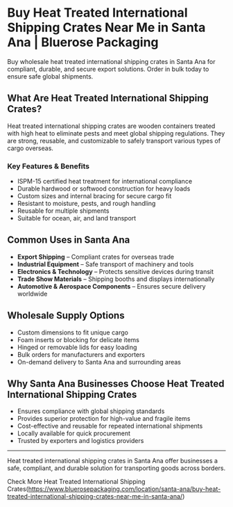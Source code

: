 # Buy Heat Treated International Shipping Crates Near Me in Santa Ana | Bluerose Packaging

Buy wholesale heat treated international shipping crates in Santa Ana for compliant, durable, and secure export solutions. Order in bulk today to ensure safe global shipments.

## What Are Heat Treated International Shipping Crates?

Heat treated international shipping crates are wooden containers treated with high heat to eliminate pests and meet global shipping regulations. They are strong, reusable, and customizable to safely transport various types of cargo overseas.

### Key Features & Benefits

- ISPM-15 certified heat treatment for international compliance  
- Durable hardwood or softwood construction for heavy loads  
- Custom sizes and internal bracing for secure cargo fit  
- Resistant to moisture, pests, and rough handling  
- Reusable for multiple shipments  
- Suitable for ocean, air, and land transport  

## Common Uses in Santa Ana

- **Export Shipping** – Compliant crates for overseas trade  
- **Industrial Equipment** – Safe transport of machinery and tools  
- **Electronics & Technology** – Protects sensitive devices during transit  
- **Trade Show Materials** – Shipping booths and displays internationally  
- **Automotive & Aerospace Components** – Ensures secure delivery worldwide  

## Wholesale Supply Options

- Custom dimensions to fit unique cargo  
- Foam inserts or blocking for delicate items  
- Hinged or removable lids for easy loading  
- Bulk orders for manufacturers and exporters  
- On-demand delivery to Santa Ana and surrounding areas  

## Why Santa Ana Businesses Choose Heat Treated International Shipping Crates

- Ensures compliance with global shipping standards  
- Provides superior protection for high-value and fragile items  
- Cost-effective and reusable for repeated international shipments  
- Locally available for quick procurement  
- Trusted by exporters and logistics providers  

---

Heat treated international shipping crates in Santa Ana offer businesses a safe, compliant, and durable solution for transporting goods across borders.

Check More Heat Treated International Shipping Crates(https://www.bluerosepackaging.com/location/santa-ana/buy-heat-treated-international-shipping-crates-near-me-in-santa-ana/) 
